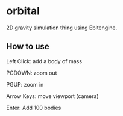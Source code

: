 # orbital
2D gravity simulation thing using Ebitengine.

## How to use
Left Click: add a body of mass

PGDOWN: zoom out

PGUP: zoom in

Arrow Keys: move viewport (camera)

Enter: Add 100 bodies